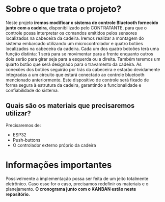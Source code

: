# Sobre o que trata o projeto?

Neste projeto **iremos modificar o sistema de controle Bluetooth fornecido junto com a cadeira**, disponibilizado pelo CONTRATANTE, para que o controle possa interpretar os comandos emitidos pelos sensores localizados na cabeceira da cadeira.
Iremos realizar a montagem do sistema embarcado utilizando um microcontrolador e quatro botões localizados na cabeceira da cadeira. Cada um dos quatro botoões terá uma função distinta: 1 será para se movimentar para a frente enquanto outros dois serão para girar seja para a esquerda ou a direita. Também teremos um quarto botão que será designado para o travamento da cadeira. 
As conexões dos botões seguirão por trás da cabeceira e estarão devidamente integradas a um circuito que estará conectado ao controle bluetooth mencionado anteriormente. Este dispositivo de controle será fixado de forma segura à estrutura da cadeira, garantindo a funcionalidade e confiabilidade do sistema. 

## Quais são os materiais que precisaremos utilizar?

Precisaremos de:
- ESP32
- Push-buttons
- O controlador externo próprio da cadeira

# Informações importantes
Possivelmente a implementação possa ser feita de um jeito totalmente eletrônico. Caso esse for o caso, precisamos redefinir os materiais e o planejamento.
**O cronograma junto com o KANBAN estão neste repositório.**



